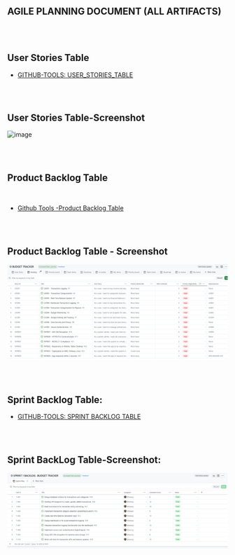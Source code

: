 ## AGILE PLANNING DOCUMENT (ALL ARTIFACTS)

<br>
<br>

## User Stories Table
- [GITHUB-TOOLS: USER_STORIES_TABLE](https://github.com/users/Wareezy/projects/9)
<br>
<br>

## User Stories Table-Screenshot
![image](https://github.com/user-attachments/assets/07fd4ac5-589a-463e-bee4-df571169344a)

<br>
<br>

## Product Backlog Table
<br>

- [Github Tools -Product Backlog Table](https://github.com/users/Wareezy/projects/9/views/1)
<br>
<br>

## Product Backlog Table - Screenshot

![Application Screenshot](Table_Artifacts/BACKLOG.PNG)

<br>
<br>

## Sprint Backlog Table:

- [GITHUB-TOOLS: SPRINT BACKLOG TABLE](https://github.com/users/Wareezy/projects/10)
<br>
<br>

## Sprint BackLog Table-Screenshot:

![Application Screenshot](Table_Artifacts/SPRINT_PLAN.PNG)
